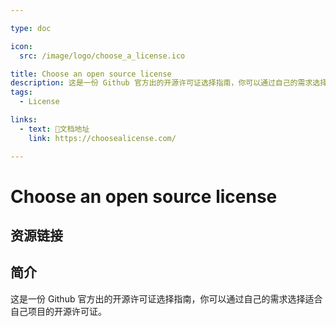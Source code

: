 ```yaml
---

type: doc

icon:
  src: /image/logo/choose_a_license.ico

title: Choose an open source license
description: 这是一份 Github 官方出的开源许可证选择指南，你可以通过自己的需求选择适合自己项目的开源许可证。
tags:
  - License

links:
  - text: 📖文档地址
    link: https://choosealicense.com/

---
```


<ShowLogo />

# Choose an open source license

<ShowTags />

<ShowBreadcrumb />

## 资源链接

<ShowLinks />

## 简介

这是一份 Github 官方出的开源许可证选择指南，你可以通过自己的需求选择适合自己项目的开源许可证。
